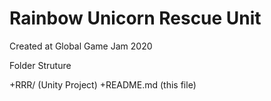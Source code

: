 Rainbow Unicorn Rescue Unit
===========================

Created at Global Game Jam 2020

Folder Struture

+RRR/ (Unity Project)
+README.md (this file)
